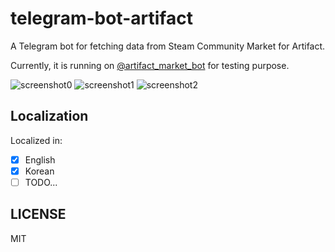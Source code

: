 # telegram-bot-artifact

A Telegram bot for fetching data from Steam Community Market for Artifact.

Currently, it is running on [@artifact_market_bot](http://telegram.me/artifact_market_bot) for testing purpose.

![screenshot0](https://user-images.githubusercontent.com/185988/49440187-55eeb680-f806-11e8-9424-8b74612baea9.png)
![screenshot1](https://user-images.githubusercontent.com/185988/49440193-58e9a700-f806-11e8-8ece-6225093ab155.png)
![screenshot2](https://user-images.githubusercontent.com/185988/49440201-5be49780-f806-11e8-94b4-2eda45aa4ecc.png)

## Localization

Localized in:

- [X] English
- [X] Korean
- [ ] TODO...

## LICENSE

MIT

